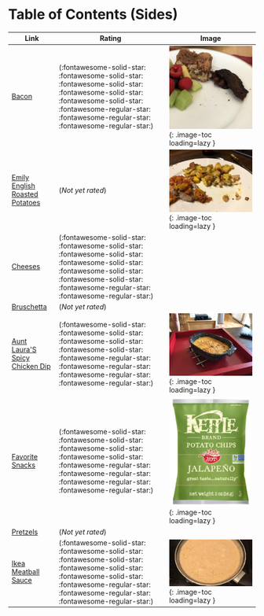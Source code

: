 # Table of Contents (Sides)

| Link | Rating | Image |
| -- | -- | -- |
| [Bacon](../bacon) | (:fontawesome-solid-star: :fontawesome-solid-star: :fontawesome-solid-star: :fontawesome-solid-star: :fontawesome-solid-star: :fontawesome-regular-star: :fontawesome-regular-star: :fontawesome-regular-star:) | ![bacon.jpeg](./bacon.jpeg){: .image-toc loading=lazy } |
| [Emily English Roasted Potatoes](../emily_english_roasted_potatoes) | (*Not yet rated*) | ![emily_english_roasted_potatoes.jpeg](./emily_english_roasted_potatoes.jpeg){: .image-toc loading=lazy } |
| [Cheeses](../cheeses) | (:fontawesome-solid-star: :fontawesome-solid-star: :fontawesome-solid-star: :fontawesome-solid-star: :fontawesome-solid-star: :fontawesome-solid-star: :fontawesome-regular-star: :fontawesome-regular-star:) | <!-- TODO: Capture image --> |
| [Bruschetta](../bruschetta) | (*Not yet rated*) | <!-- TODO: Capture image --> |
| [Aunt Laura'S Spicy Chicken Dip](../aunt_laura's_spicy_chicken_dip) | (:fontawesome-solid-star: :fontawesome-solid-star: :fontawesome-solid-star: :fontawesome-solid-star: :fontawesome-regular-star: :fontawesome-regular-star: :fontawesome-regular-star: :fontawesome-regular-star:) | ![aunt_laura's_spicy_chicken_dip.jpeg](./aunt_laura's_spicy_chicken_dip.jpeg){: .image-toc loading=lazy } |
| [Favorite Snacks](../favorite_snacks) | (:fontawesome-solid-star: :fontawesome-solid-star: :fontawesome-solid-star: :fontawesome-solid-star: :fontawesome-regular-star: :fontawesome-regular-star: :fontawesome-regular-star: :fontawesome-regular-star:) | ![favorite_snacks.jpg](./favorite_snacks.jpg){: .image-toc loading=lazy } |
| [Pretzels](../pretzels) | (*Not yet rated*) | <!-- TODO: Capture image --> |
| [Ikea Meatball Sauce](../ikea_meatball_sauce) | (:fontawesome-solid-star: :fontawesome-solid-star: :fontawesome-solid-star: :fontawesome-solid-star: :fontawesome-solid-star: :fontawesome-regular-star: :fontawesome-regular-star: :fontawesome-regular-star:) | ![ikea_meatball_sauce.jpeg](./ikea_meatball_sauce.jpeg){: .image-toc loading=lazy } |